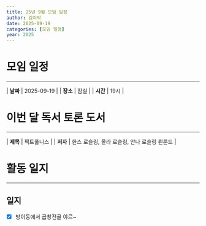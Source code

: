 ```yaml
---
title: 25년 9월 모임 일정
author: 김이박
date: 2025-09-19
categories: [모임 일정]
year: 2025
---
```


# **모임 일정**
---

| **날짜** | 2025-09-19 |
| **장소** | 잠실 |
| **시간** | 19시 |


# **이번 달 독서 토론 도서**
---

| **제목** | 팩트풀니스 |
| **저자** | 한스 로슬링, 올라 로슬링, 안나 로슬링 뢴룬드   |

# **활동 일지**
---
## **일지**
  - [x] 방이동에서 곱창전골 야르~
